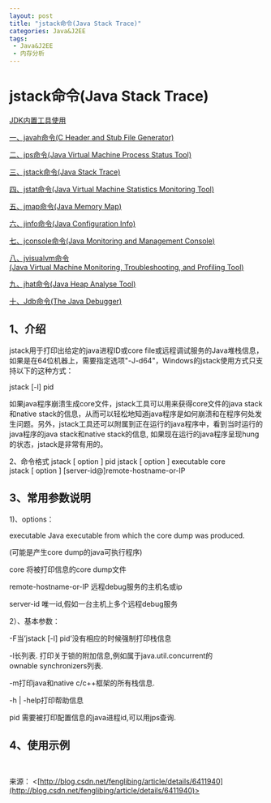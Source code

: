 ```yaml
---
layout: post
title: "jstack命令(Java Stack Trace)"
categories: Java&J2EE
tags: 
 - Java&J2EE
 - 内存分析
--- 
```


# jstack命令(Java Stack Trace)

[JDK内置工具使用](http://blog.csdn.net/fenglibing/archive/2011/05/11/6411999.aspx)

[一、javah命令(C Header and Stub File Generator)](http://blog.csdn.net/fenglibing/archive/2011/05/11/6411924.aspx)

[二、jps命令(Java Virtual Machine Process Status Tool)](http://blog.csdn.net/fenglibing/archive/2011/05/11/6411932.aspx)

[三、jstack命令(Java Stack Trace)](http://blog.csdn.net/fenglibing/archive/2011/05/11/6411940.aspx)

[四、jstat命令(Java Virtual Machine Statistics Monitoring Tool)](http://blog.csdn.net/fenglibing/archive/2011/05/11/6411951.aspx)

[五、jmap命令(Java Memory Map)](http://blog.csdn.net/fenglibing/archive/2011/05/11/6411953.aspx)

[六、jinfo命令(Java Configuration Info)](http://blog.csdn.net/fenglibing/archive/2011/05/11/6411958.aspx)

[七、jconsole命令(Java Monitoring and Management Console)](http://blog.csdn.net/fenglibing/archive/2011/05/11/6411965.aspx)

[八、jvisualvm命令(Java Virtual Machine Monitoring, Troubleshooting, and Profiling Tool)](http://blog.csdn.net/fenglibing/archive/2011/05/11/6411969.aspx)

[九、jhat命令(Java Heap Analyse Tool)](http://blog.csdn.net/fenglibing/archive/2011/05/11/6411971.aspx)

[十、Jdb命令(The Java Debugger)](http://blog.csdn.net/fenglibing/archive/2011/05/11/6411974.aspx)

## []()1、介绍

jstack用于打印出给定的java进程ID或core file或远程调试服务的Java堆栈信息，如果是在64位机器上，需要指定选项"-J-d64"，Windows的jstack使用方式只支持以下的这种方式：

jstack [-l] pid

如果java程序崩溃生成core文件，jstack工具可以用来获得core文件的java stack和native stack的信息，从而可以轻松地知道java程序是如何崩溃和在程序何处发生问题。另外，jstack工具还可以附属到正在运行的java程序中，看到当时运行的java程序的java stack和native stack的信息, 如果现在运行的java程序呈现hung的状态，jstack是非常有用的。

2、命令格式
jstack [ option ] pid
jstack [ option ] executable core
jstack [ option ] [server-id@]remote-hostname-or-IP

## []()3、常用参数说明

1)、options： 

executable Java executable from which the core dump was produced.

(可能是产生core dump的java可执行程序)

core 将被打印信息的core dump文件

remote-hostname-or-IP 远程debug服务的主机名或ip

server-id 唯一id,假如一台主机上多个远程debug服务 

2）、基本参数：

-F当’jstack [-l] pid’没有相应的时候强制打印栈信息

-l长列表. 打印关于锁的附加信息,例如属于java.util.concurrent的ownable synchronizers列表.

-m打印java和native c/c++框架的所有栈信息.

-h | -help打印帮助信息

pid 需要被打印配置信息的java进程id,可以用jps查询.

## []()4、使用示例

## []()![]()

来源： <[http://blog.csdn.net/fenglibing/article/details/6411940](http://blog.csdn.net/fenglibing/article/details/6411940)>
 
